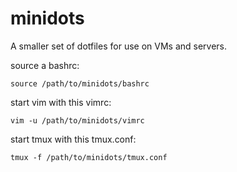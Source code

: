 minidots
========

A smaller set of dotfiles for use on VMs and servers.

source a bashrc:

```
source /path/to/minidots/bashrc
```

start vim with this vimrc:

```
vim -u /path/to/minidots/vimrc
```

start tmux with this tmux.conf:

```
tmux -f /path/to/minidots/tmux.conf
```
